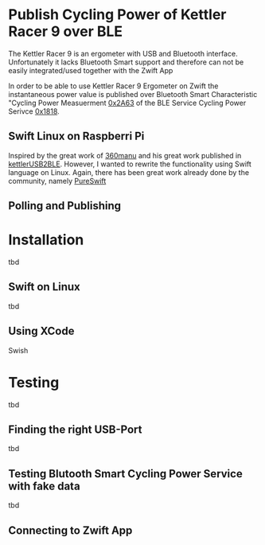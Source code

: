 # Publish Cycling Power of Kettler Racer 9 over BLE
The Kettler Racer 9 is an ergometer with USB and Bluetooth interface. Unfortunately it lacks Bluetooth Smart support and therefore can not be easily integrated/used together with the Zwift App

In order to be able to use Kettler Racer 9 Ergometer on Zwift the instantaneous power value is published over Bluetooth Smart Characteristic "Cycling Power Measuerment [0x2A63](https://www.bluetooth.com/wp-content/uploads/Sitecore-Media-Library/Gatt/Xml/Characteristics/org.bluetooth.characteristic.cycling_power_measurement.xml) of the BLE Service Cycling Power Serivce [0x1818](https://www.bluetooth.com/wp-content/uploads/Sitecore-Media-Library/Gatt/Xml/Services/org.bluetooth.service.cycling_power.xml).  

## Swift Linux on Raspberri Pi
Inspired by the great work of [360manu](https://github.com/360manu) and his 
great work published in [kettlerUSB2BLE](https://github.com/360manu/kettlerUSB2BLE). However, I wanted to rewrite the functionality using Swift language on Linux. Again, there has been great work already done by the community, namely [PureSwift](https://github.com/PureSwift)

## Polling and Publishing

# Installation
tbd
## Swift on Linux
tbd
## Using XCode
Swish
# Testing
tbd
## Finding the right USB-Port
tbd
## Testing Blutooth Smart Cycling Power Service with fake data
tbd
## Connecting to Zwift App


